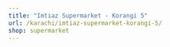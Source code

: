 ```yaml
---
title: "Imtiaz Supermarket - Korangi 5"
url: /karachi/imtiaz-supermarket-korangi-5/
shop: supermarket
---
```

